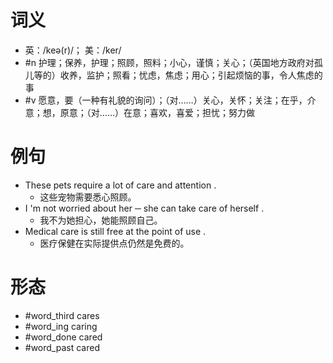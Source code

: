 # 词义
- 英：/keə(r)/； 美：/ker/
- #n 护理；保养，护理；照顾，照料；小心，谨慎；关心；（英国地方政府对孤儿等的）收养，监护；照看；忧虑，焦虑；用心；引起烦恼的事，令人焦虑的事
- #v 愿意，要（一种有礼貌的询问）；（对……）关心，关怀；关注；在乎，介意；想，原意；（对……）在意；喜欢，喜爱；担忧；努力做
# 例句
- These pets require a lot of care and attention .
	- 这些宠物需要悉心照顾。
- I 'm not worried about her ─ she can take care of herself .
	- 我不为她担心，她能照顾自己。
- Medical care is still free at the point of use .
	- 医疗保健在实际提供点仍然是免费的。
# 形态
- #word_third cares
- #word_ing caring
- #word_done cared
- #word_past cared
